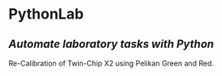 # PythonLab 
*Automate laboratory tasks with Python*
---

Re-Calibration of Twin-Chip X2 using Pelikan Green and Red.
